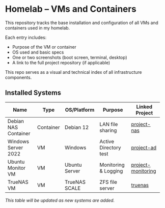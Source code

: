 # Homelab – VMs and Containers

This repository tracks the base installation and configuration of all VMs and containers used in my homelab.

Each entry includes:
- Purpose of the VM or container
- OS used and basic specs
- One or two screenshots (boot screen, terminal, desktop)
- A link to the full project repository (if applicable)

This repo serves as a visual and technical index of all infrastructure components.

## Installed Systems

| Name                | Type      | OS/Platform     | Purpose                 | Linked Project                                 |
|---------------------|-----------|------------------|--------------------------|------------------------------------------------|
| Debian NAS Container| Container | Debian 12        | LAN file sharing         | [project-nas](https://github.com/Tariq-homelab/project-nas) |
| Windows Server 2022 | VM        | Windows          | Active Directory test    | [project-ad](https://github.com/Tariq-homelab/project-ad)   |
| Ubuntu Monitor VM   | VM        | Ubuntu Server    | Monitoring & Logging     | [project-monitoring](https://github.com/Tariq-homelab/project-monitoring) |
| TrueNAS VM          | VM        | TrueNAS SCALE    | ZFS file server          | [truenas](./truenas/README.md) |
*This table will be updated as new systems are added.*

<!-- test line -->
